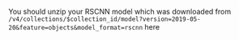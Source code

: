 You should unzip your RSCNN model which was downloaded from `/v4/collections/$collection_id/model?version=2019-05-20&feature=objects&model_format=rscnn` here

